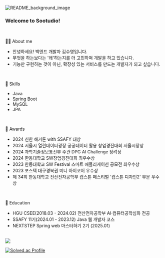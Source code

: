 ![README_background_image](https://github.com/user-attachments/assets/a3d55da4-9dae-4d92-b113-ddb887a535a8)


### Welcome to Sootudio!

<br />

💁🏻 About me
- 안녕하세요! 백엔드 개발자 김수영입니다.
- 무엇을 하는보다는 '왜'하는지를 더 고민하며 개발을 하고 있습니다.
- 기능만 구현하는 것이 아닌, 확장성 있는 서비스를 만드는 개발자가 되고 싶습니다.

<br />

🌱 Skills
- Java
- Spring Boot
- MySQL
- JPA

<br />

🏅 Awards
- 2024 신한 해커톤 with SSAFY 대상
- 2024 서울시 열린데이터광장 공공데이터 활용 창업경진대회 서울시장상
- 2024 과학기술정보통신부 주관 DPG AI Challenge 장려상
- 2024 한동대학교 SW창업경진대회 최우수상
- 2023 한동대학교 SW Festival 스마트 애플리케이션 공모전 최우수상
- 2023 포스텍 대구경북권 미니 아이코어 우수상
- 제 34회 한동대학교 전산전자공학부 캡스톤 페스티벌 '캡스톤 디자인2' 부문 우수상

<br />

🔭 Education
- HGU CSEE(2018.03 - 2024.02) 전산전자공학부 AI·컴퓨터공학심화 전공
- SSAFY 11기(2024.01 - 2023.12) Java 웹 개발자 코스
- NEXTSTEP Spring web 마스터하기 2기 (2025.01)

<br />

<img src="https://github-readme-stats.vercel.app/api?username=sootudio&theme=vue&show_icons=true">

<br />

[![Solved.ac Profile](http://mazassumnida.wtf/api/v2/generate_badge?boj=kswim57)](https://solved.ac/kswim57/)
